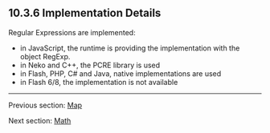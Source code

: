## 10.3.6 Implementation Details

Regular Expressions are implemented:
* in JavaScript, the runtime is providing the implementation with the object RegExp.
* in Neko and C++, the PCRE library is used
* in Flash, PHP, C# and Java, native implementations are used
* in Flash 6/8, the implementation is not available

---

Previous section: [Map](std-regex-map.md)

Next section: [Math](std-math.md)